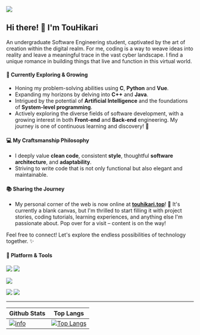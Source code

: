 <img src="https://count.owo.cab/@TouHikari?name=TouHikari&theme=capoo-2&padding=7&offset=0&align=center&scale=0.8&pixelated=0&darkmode=0">

## Hi there! 👋 I'm TouHikari

An undergraduate Software Engineering student, captivated by the art of creation within the digital realm. For me, coding is a way to weave ideas into reality and leave a meaningful trace in the vast cyber landscape. I find a unique romance in building things that live and function in this virtual world.

#### 🌱 Currently Exploring & Growing
- Honing my problem-solving abilities using **C**, **Python** and **Vue**.
- Expanding my horizons by delving into **C++** and **Java**.
- Intrigued by the potential of **Artificial Intelligence** and the foundations of **System-level programming**.
- Actively exploring the diverse fields of software development, with a growing interest in both **Front-end** and **Back-end** engineering. My journey is one of continuous learning and discovery! 🚀

#### 💻 My Craftsmanship Philosophy
- I deeply value **clean code**, consistent **style**, thoughtful **software architecture**, and **adaptability**.
- Striving to write code that is not only functional but also elegant and maintainable.

#### 📚 Sharing the Journey
- My personal corner of the web is now online at [**touhikari.top**](https://touhikari.top)! 🚀 It's currently a blank canvas, but I'm thrilled to start filling it with project stories, coding tutorials, learning experiences, and anything else I'm passionate about. Pop over for a visit – content is on the way!

Feel free to connect! Let's explore the endless possibilities of technology together. ✨

#### 🔧 Platform & Tools
[![](https://img.shields.io/badge/Windows-11-4e9eee?style=flat-square&logo=windows&logoColor=ffffff)](https://www.microsoft.com/windows/windows-11/)
[![](https://img.shields.io/badge/Ubuntu-24.04-e95420?style=flat-square&logo=ubuntu&logoColor=ffffff)](https://releases.ubuntu.com/24.04/)

[![](https://img.shields.io/badge/Visual%20Studio%20Code-blue?style=flat-square&logo=&logoColor=ffffff)](https://code.visualstudio.com/)

[![](https://img.shields.io/badge/-Git-f05032?style=flat-square&logo=git&logoColor=ffffff)](https://git-scm.com/)
[![](https://img.shields.io/badge/-Nginx-269539?style=flat-square&logo=nginx&logoColor=ffffff)](https://nginx.org/)

---

Github Stats|Top Langs
-|-
[![info](https://github-readme-stats.vercel.app/api?username=TouHikari&count_private=true&show_icons=true&line_height=20)](https://github.com/anuraghazra/github-readme-stats)|[![Top Langs](https://github-readme-stats.vercel.app/api/top-langs/?username=TouHikari&layout=compact&langs_count=8&card_width=445)](https://github.com/anuraghazra/github-readme-stats)
